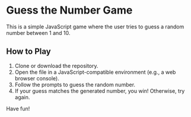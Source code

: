 # Guess the Number Game

This is a simple JavaScript game where the user tries to guess a random number between 1 and 10.

## How to Play

1. Clone or download the repository.
2. Open the file in a JavaScript-compatible environment (e.g., a web browser console).
3. Follow the prompts to guess the random number.
4. If your guess matches the generated number, you win! Otherwise, try again.

Have fun!
